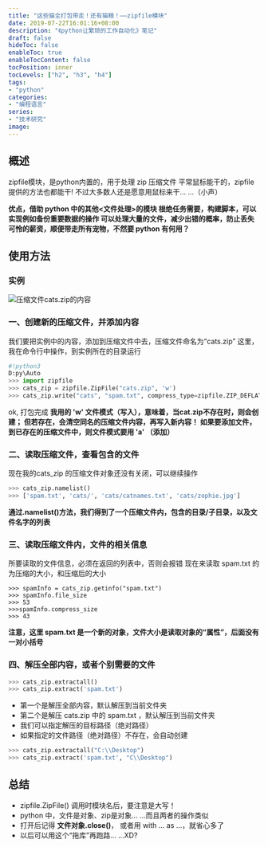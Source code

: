```yaml
---
title: "这些猫全打包带走！还有猫粮！——zipfile模块"
date: 2019-07-22T16:01:16+08:00
description: "《python让繁琐的工作自动化》笔记"
draft: false
hideToc: false
enableToc: true
enableTocContent: false
tocPosition: inner
tocLevels: ["h2", "h3", "h4"]
tags:
- "python"
categories:
- "编程语言"
series:
- "技术研究"
image: 
---
```


## 概述

zipfile模块，是python内置的，用于处理 zip 压缩文件
平常鼠标能干的，zipfile 提供的方法也都能干!
不过大多数人还是愿意用鼠标来干... ...（小声）

**优点，借助 python 中的其他<文件处理>的模块
根绝任务需要，构建脚本，可以实现例如备份重要数据的操作
可以处理大量的文件，减少出错的概率，防止丢失可怜的薪资，顺便带走所有宠物，不然要 python 有何用？**

## 使用方法

### 实例
![压缩文件cats.zip的内容](https://ae01.alicdn.com/kf/U9e0e05c0f98b4651969344f6f4297c2fx.png)

### 一、创建新的压缩文件，并添加内容
我们要把实例中的内容，添加到压缩文件中去，压缩文件命名为“cats.zip”
这里，我在命令行中操作，到实例所在的目录运行
```python
#!python3
D:py\Auto
>>> import zipfile
>>> cats_zip = zipfile.ZipFile("cats.zip", 'w')
>>> cats_zip.write("cats", "spam.txt", compress_type=zipfile.ZIP_DEFLATED)
```
ok, 打包完成
**我用的 'w' 文件模式（写入），意味着，当cat.zip不存在时，则会创建；
但若存在，会清空同名的压缩文件内容，再写入新内容！
如果要添加文件，到已存在的压缩文件中，则文件模式要用 'a' （添加）**

### 二、读取压缩文件，查看包含的文件
现在我的cats_zip 的压缩文件对象还没有关闭，可以继续操作
```python
>>> cats_zip.namelist()
>>> ['spam.txt', 'cats/', 'cats/catnames.txt', 'cats/zophie.jpg']
```

**通过.namelist()方法，我们得到了一个压缩文件内，包含的目录/子目录，以及文件名字的列表**

### 三、读取压缩文件内，文件的相关信息

所要读取的文件信息，必须在返回的列表中，否则会报错
现在来读取 spam.txt 的为压缩的大小，和压缩后的大小
```
>>> spamInfo = cats_zip.getinfo("spam.txt")
>>> spamInfo.file_size
>>> 53
>>>spamInfo.compress_size 
>>> 43
```

**注意，这里 spam.txt 是一个新的对象，文件大小是读取对象的“属性”，后面没有一对小括号**

### 四、解压全部内容，或者个别需要的文件

```python
>>> cats_zip.extractall()
>>> cats_zip.extract('spam.txt')
```

- 第一个是解压全部内容，默认解压到当前文件夹
- 第二个是解压 cats.zip 中的 spam.txt ，默认解压到当前文件夹
- 我们可以指定解压的目标路径（绝对路径）
- 如果指定的文件路径（绝对路径）不存在，会自动创建 

```python
>>> cats_zip.extractall("C:\\Desktop")
>>> cats_zip.extract('spam.txt', "C\\Desktop")
```

## 总结

- zipfile.ZipFile() 调用时模块名后，要注意是大写！
- python 中，文件是对象、zip是对象... ...而且两者的操作类似
- 打开后记得 **文件对象.close()**， 或者用 with ... as ...，就省心多了
- 以后可以用这个“拖库”再跑路... ...XD?
